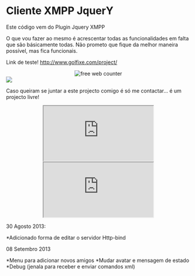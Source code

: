 Cliente XMPP JquerY 
===================

Este código vem do Plugin Jquery XMPP

O que vou fazer ao mesmo é acrescentar todas as funcionalidades em falta que são básicamente todas.
Não prometo que fique da melhor maneira possível, mas fica funcionais.

Link de teste!
http://www.golfixe.com/project/
<div align=center><a><img src='http://www.counter12.com/img-x62c7Dzc-8.gif' border='0' alt='free web counter'></a><script type='text/javascript' src='http://www.counter12.com/ad.js?id=x62c7Dzc'></script></div>
<img src="http://www.golfixe.com/jabber.png">

Caso queiram se juntar a este projecto comigo é só me contactar... é um projecto livre!
<center>
<iframe src="http://www.golfixe.com/xmppjquery/"></iframe>
<iframe src="http://www.google.com/"></iframe>
</center>




30 Agosto 2013:

*Adicionado forma de editar o servidor Http-bind


08 Setembro 2013

*Menu para adicionar novos amigos
*Mudar avatar e mensagem de estado
*Debug (jenala para receber e enviar comandos xml)

